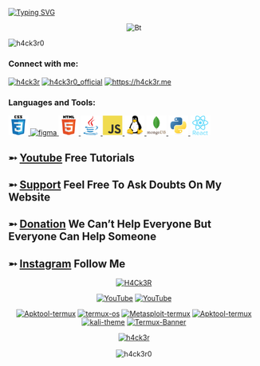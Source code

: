 <a href="https://git.io/typing-svg"><img src="https://readme-typing-svg.demolab.com?font=Fira+Code&size=30&pause=1000&color=0DF700&width=435&lines=Hey+Geeks++%F0%9F%91%8B;I+am+Raj+Aryan" alt="Typing SVG" /></a>
<p align="center"><img src="https://user-images.githubusercontent.com/46929618/150071352-0321e505-255d-4034-b884-fb166cc7e488.gif" alt="Bt">
 <p align="left"> <img src="https://komarev.com/ghpvc/?username=h4ck3r0&label=Profile%20views&color=0e75b6&style=for-the-badge" alt="h4ck3r0" /> </p>
<!-- BLOG-POST-LIST:START -->
<!-- BLOG-POST-LIST:END -->

<h3 align="left">Connect with me:</h3>
<p align="left">
<a href="https://dev.to/h4ck3r" target="blank"><img align="center" src="https://raw.githubusercontent.com/rahuldkjain/github-profile-readme-generator/master/src/images/icons/Social/devto.svg" alt="h4ck3r" height="30" width="40" /></a>
<a href="https://instagram.com/h4ck3r0_official" target="blank"><img align="center" src="https://raw.githubusercontent.com/rahuldkjain/github-profile-readme-generator/master/src/images/icons/Social/instagram.svg" alt="h4ck3r0_official" height="30" width="40" /></a>
<a href="https://h4ck3r.me" target="blank"><img align="center" src="https://raw.githubusercontent.com/rahuldkjain/github-profile-readme-generator/master/src/images/icons/Social/rss.svg" alt="https://h4ck3r.me" height="30" width="40" /></a>
</p>

<h3 align="left">Languages and Tools:</h3>
<p align="left"> <a href="https://www.w3schools.com/css/" target="_blank" rel="noreferrer"> <img src="https://raw.githubusercontent.com/devicons/devicon/master/icons/css3/css3-original-wordmark.svg" alt="css3" width="40" height="40"/> </a> <a href="https://www.figma.com/" target="_blank" rel="noreferrer"> <img src="https://www.vectorlogo.zone/logos/figma/figma-icon.svg" alt="figma" width="40" height="40"/> </a> <a href="https://www.w3.org/html/" target="_blank" rel="noreferrer"> <img src="https://raw.githubusercontent.com/devicons/devicon/master/icons/html5/html5-original-wordmark.svg" alt="html5" width="40" height="40"/> </a> <a href="https://www.java.com" target="_blank" rel="noreferrer"> <img src="https://raw.githubusercontent.com/devicons/devicon/master/icons/java/java-original.svg" alt="java" width="40" height="40"/> </a> <a href="https://developer.mozilla.org/en-US/docs/Web/JavaScript" target="_blank" rel="noreferrer"> <img src="https://raw.githubusercontent.com/devicons/devicon/master/icons/javascript/javascript-original.svg" alt="javascript" width="40" height="40"/> </a> <a href="https://www.linux.org/" target="_blank" rel="noreferrer"> <img src="https://raw.githubusercontent.com/devicons/devicon/master/icons/linux/linux-original.svg" alt="linux" width="40" height="40"/> </a> <a href="https://www.mongodb.com/" target="_blank" rel="noreferrer"> <img src="https://raw.githubusercontent.com/devicons/devicon/master/icons/mongodb/mongodb-original-wordmark.svg" alt="mongodb" width="40" height="40"/> </a> <a href="https://www.python.org" target="_blank" rel="noreferrer"> <img src="https://raw.githubusercontent.com/devicons/devicon/master/icons/python/python-original.svg" alt="python" width="40" height="40"/> </a> <a href="https://reactjs.org/" target="_blank" rel="noreferrer"> <img src="https://raw.githubusercontent.com/devicons/devicon/master/icons/react/react-original-wordmark.svg" alt="react" width="40" height="40"/> </a> </p>

 
##  ➵ [Youtube](https://youtube.com/c/h4ck3r0) Free Tutorials
##  ➵ [Support](https://support.h4ck3r.me) Feel Free To Ask Doubts On My Website
##  ➵ [Donation](https://h4ck3r.me/donation/) We Can’t Help Everyone But Everyone Can Help Someone
##  ➵ [Instagram](https://www.instagram.com/h4ck3r0_official?igsh=NzN1NTNucWhjOXJp) Follow Me

  
<p align="center"><a href="https://github.com/h4ck3r0"><img title="H4Ck3R" src="https://github-readme-stats-q2ta.vercel.app/api?username=h4ck3r0&show_icons=true&include_all_commits=true&theme=chartreuse-dark&cache_seconds=3200"></a>
<p align="center">
<a href="https://github.com/h4ck3ro"><img title="YouTube" src="https://img.shields.io/badge/Github-H4Ck3R-brightgreen?style=for-the-badge&logo=github"></a>
<a href="https://youtube.com/c/h4ck3r0"><img title="YouTube" src="https://img.shields.io/badge/YouTube-H4Ck3R-red?style=for-the-badge&logo=Youtube"></a>
</p>
<p align="center">
<a href="https://github.com/h4ck3r0/Apktool-termux"><img title="Apktool-termux" src="https://github-readme-stats-q2ta.vercel.app/api/pin/?username=h4ck3r0&repo=Apktool-termux&theme=radical"></a>
 <a href="https://github.com/h4ck3r0/Termux-os"><img title="termux-os" src="https://github-readme-stats-q2ta.vercel.app/api/pin/?username=h4ck3r0&repo=Termux-os&theme=radical"></a>
  <a href="https://github.com/h4ck3r0/Metasploit-termux"><img title="Metasploit-termux" src="https://github-readme-stats-q2ta.vercel.app/api/pin/?username=h4ck3r0&repo=Metasploit-termux&theme=tokyonight"></a>
<a href="https://github.com/h4ck3r0/Lemon-termux"><img title="Apktool-termux" src="https://github-readme-stats-q2ta.vercel.app/api/pin/?username=h4ck3r0&repo=Lemon-termux&theme=tokyonight"></a>
<a href="https://github.com/h4ck3r0/kali-theme"><img title="kali-theme" src="https://github-readme-stats-q2ta.vercel.app/api/pin/?username=h4ck3r0&repo=kali-theme&theme=dracula"></a>
<a href="https://github.com/h4ck3r0/Termux-banner"><img title="Termux-Banner" src="https://github-readme-stats-q2ta.vercel.app/api/pin/?username=h4ck3r0&repo=Termux-banner&theme=dracula"></a>
</p>

<p align="center">
<a href="https://github.com/h4ck3r0"><img title="h4ck3r" src="https://github-readme-stats-q2ta.vercel.app/api/top-langs/?username=h4ck3r0&layout=compact&theme=tokyonight&cache_seconds=3200"></a>
</p>
<p align="center"> <img align="center" src="https://github-readme-streak-stats.herokuapp.com/?user=h4ck3r0&theme=chartreuse-dark&cache_seconds=3200" alt="h4ck3r0" /></p>
